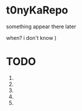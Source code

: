 t0nyKaRepo
==========
something appear there later

when? i don't know )


TODO
==========
1.
2.
3.
4.
5.
